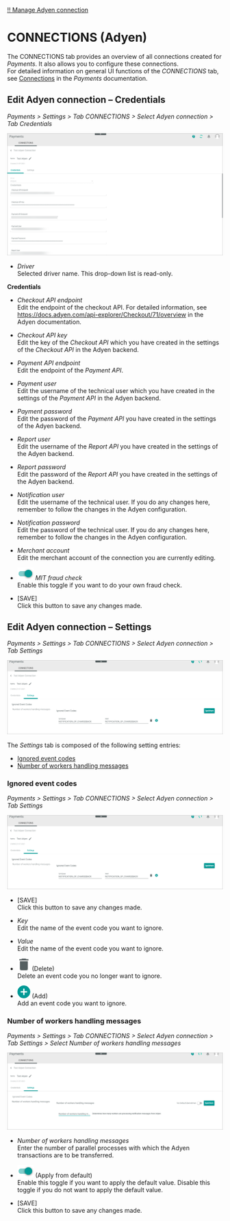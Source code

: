 [!! Manage Adyen connection](../Integration/01_ManageAdyenConnection.md)


# CONNECTIONS (Adyen)

The CONNECTIONS tab provides an overview of all connections created for *Payments*. It also allows you to configure these connections.   
For detailed information on general UI functions of the *CONNECTIONS* tab, see [Connections](../../Payments/UserInterface/08a_Connections.md) in the *Payments* documentation.


## Edit Adyen connection &ndash; Credentials

*Payments > Settings > Tab CONNECTIONS > Select Adyen connection > Tab Credentials*

![Edit Adyen credentials](../../Assets/Screenshots/Adyen/Integration/EditCredentials.png "[Edit Adyen credentials]")

- *Driver*  
    Selected driver name. This drop-down list is read-only.

**Credentials**

- *Checkout API endpoint*   
   Edit the endpoint of the checkout API. For detailed information, see https://docs.adyen.com/api-explorer/Checkout/71/overview in the Adyen documentation.  
     
- *Checkout API key*    
   Edit the key of the *Checkout API* which you have created in the settings of the *Checkout API* in the Adyen backend.

- *Payment API endpoint*   
  Edit the endpoint of the *Payment API*.  

- *Payment user*   
   Edit the username of the technical user which you have created in the settings of the *Payment API* in the Adyen backend.

- *Payment password*   
   Edit the password of the *Payment API* you have created in the settings of the Adyen backend.

 - *Report user*  
     Edit the username of the *Report API* you have created in the settings of the Adyen backend.

 - *Report password*    
    Edit the password of the *Report API* you have created in the settings of the Adyen backend.

- *Notification user*  
    Edit the username of the technical user.<!---welches API?--> If you do any changes here, remember to follow the changes in the Adyen configuration.

- *Notification password*   
   Edit the password of the technical user.<!---welches API?--> If you do any changes here, remember to follow the changes in the Adyen configuration.

- *Merchant account*   
  Edit the merchant account of the connection you are currently editing.

- ![Toggle](../../Assets/Icons/Toggle.png "[Toggle]") *MIT fraud check*   
   Enable this toggle if you want to do your own fraud check.
 
- [SAVE]  
    Click this button to save any changes made.


## Edit Adyen connection &ndash; Settings

*Payments > Settings > Tab CONNECTIONS > Select Adyen connection > Tab Settings*

![Edit Adyen settings](../../Assets/Screenshots/Adyen/Integration/IgnoredEventCodeDone.png "[Edit Adyen settings]")

The *Settings* tab is composed of the following setting entries:
- [Ignored event codes](#ignored-event-codes)
- [Number of workers handling messages](#number-of-workers-handling-messages)


### Ignored event codes

*Payments > Settings > Tab CONNECTIONS > Select Adyen connection > Tab Settings*

![Edit Adyen settings](../../Assets/Screenshots/Adyen/Integration/IgnoredEventCodeDone.png "[Edit Adyen settings]")

- [SAVE]  
  Click this button to save any changes made.

- *Key*   
   Edit the name of the event code you want to ignore.

- *Value*   
   Edit the name of the event code you want to ignore.

- ![Delete](../../Assets/Icons/Trash01.png "[Delete]") (Delete)   
   Delete an event code you no longer want to ignore.    
      
- ![Add](../../Assets/Icons/Plus04.png "[Add]") (Add)    
   Add an event code you want to ignore.



### Number of workers handling messages

*Payments > Settings > Tab CONNECTIONS > Select Adyen connection > Tab Settings > Select Number of workers handling messages*

![Number of workers](../../Assets/Screenshots/Adyen/Integration/NumberOfWorkers.png "[Number of workers]")

- *Number of workers handling messages*   
   Enter the number of parallel processes with which the Adyen transactions are to be transferred. 

- ![Toggle](../../Assets/Icons/Toggle.png "[Toggle]") (Apply from default)   
   Enable this toggle if you want to apply the default value. Disable this toggle if you do not want to apply the default value.

- [SAVE]  
  Click this button to save any changes made.

